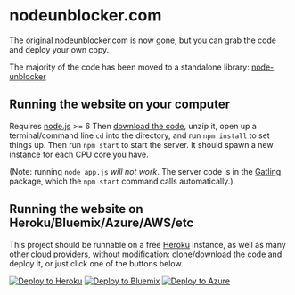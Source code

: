 # nodeunblocker.com
The original nodeunblocker.com is now gone, but you can grab the code and deploy your own copy.

The majority of the code has been moved to a standalone library: [node-unblocker](https://github.com/nfriedly/node-unblocker)

## Running the website on your computer

Requires [node.js](http://nodejs.org/) >= 6
Then [download the code](https://github.com/nfriedly/nodeunblocker.com/archive/master.zip), unzip it, open up a terminal/command line
`cd` into the directory,
and run `npm install` to set things up.
Then run `npm start` to start the server. It should spawn a new instance for each CPU core you have.

(Note: running `node app.js` *will not work*. The server code is in the [Gatling](https://npmjs.org/package/gatling)
package, which the `npm start` command calls automatically.)

## Running the website on Heroku/Bluemix/Azure/AWS/etc

This project should be runnable on a free [Heroku](http://www.heroku.com/) instance, as well as many other cloud providers, without
modification: clone/download the code and deploy it, or just click one of the buttons below.

[![Deploy to Heroku](https://www.herokucdn.com/deploy/button.svg)](https://heroku.com/deploy?template=https://github.com/nfriedly/nodeunblocker.com)
[![Deploy to Bluemix](https://cloud.ibm.com/devops/setup/deploy/button.png)](https://bluemix.net/deploy?repository=https://github.com/nfriedly/nodeunblocker.com)
[![Deploy to Azure](http://azuredeploy.net/deploybutton.png)](https://azuredeploy.net/)

